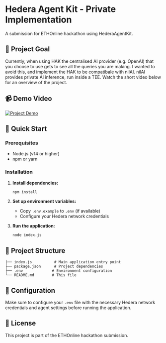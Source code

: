 # Hedera Agent Kit - Private Implementation

A submission for ETHOnline hackathon using HederaAgentKit.

## 🎯 Project Goal

Currently, when using HAK the centralised AI provider (e.g. OpenAI) that you choose to use gets to see all the queries you are making. I wanted to avoid this, and implement the HAK to be compatibale with nilAI. nilAI provides private AI inference, run inside a TEE. Watch the short video below for an overview of the project.

## 📹 Demo Video

[![Project Demo](https://cdn.loom.com/sessions/thumbnails/4b3b548431084761aa650d04044f1157-with-play.gif)](https://www.loom.com/share/4b3b548431084761aa650d04044f1157)

## 🚀 Quick Start

### Prerequisites
- Node.js (v14 or higher)
- npm or yarn

### Installation

1. **Install dependencies:**
   ```bash
   npm install
   ```

2. **Set up environment variables:**
   - Copy `.env.example` to `.env` (if available)
   - Configure your Hedera network credentials

3. **Run the application:**
   ```bash
   node index.js
   ```

## 📁 Project Structure

```
├── index.js          # Main application entry point
├── package.json      # Project dependencies
├── .env             # Environment configuration
└── README.md        # This file
```

## 🔧 Configuration

Make sure to configure your `.env` file with the necessary Hedera network credentials and agent settings before running the application.

## 📝 License

This project is part of the ETHOnline hackathon submission.
